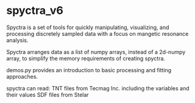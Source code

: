 # spyctra_v6

Spyctra is a set of tools for quickly manipulating, visualizing, and processing discretely sampled data with a focus on mangetic resonance analysis.

Spyctra arranges data as a list of numpy arrays, instead of a 2d-numpy array, to simplify the memory requirements of creating spyctra.

demos.py provides an introduction to basic processing and fitting approaches.

spyctra can read:
TNT files from Tecmag Inc. including the variables and their values
SDF files from Stelar
